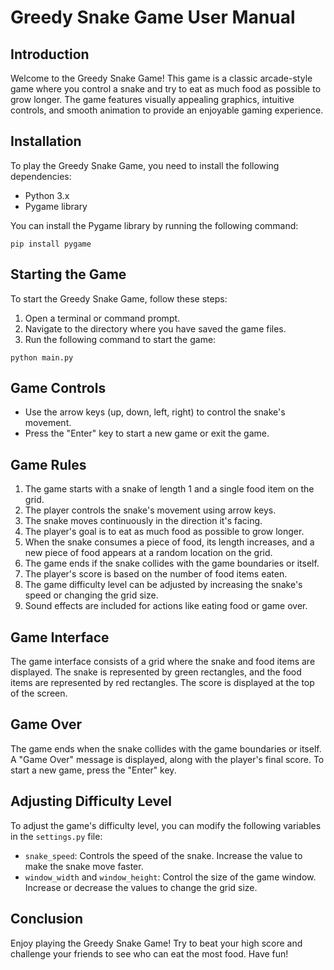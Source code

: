 # Greedy Snake Game User Manual

## Introduction

Welcome to the Greedy Snake Game! This game is a classic arcade-style game where you control a snake and try to eat as much food as possible to grow longer. The game features visually appealing graphics, intuitive controls, and smooth animation to provide an enjoyable gaming experience.

## Installation

To play the Greedy Snake Game, you need to install the following dependencies:

- Python 3.x
- Pygame library

You can install the Pygame library by running the following command:

```
pip install pygame
```

## Starting the Game

To start the Greedy Snake Game, follow these steps:

1. Open a terminal or command prompt.
2. Navigate to the directory where you have saved the game files.
3. Run the following command to start the game:

```
python main.py
```

## Game Controls

- Use the arrow keys (up, down, left, right) to control the snake's movement.
- Press the "Enter" key to start a new game or exit the game.

## Game Rules

1. The game starts with a snake of length 1 and a single food item on the grid.
2. The player controls the snake's movement using arrow keys.
3. The snake moves continuously in the direction it's facing.
4. The player's goal is to eat as much food as possible to grow longer.
5. When the snake consumes a piece of food, its length increases, and a new piece of food appears at a random location on the grid.
6. The game ends if the snake collides with the game boundaries or itself.
7. The player's score is based on the number of food items eaten.
8. The game difficulty level can be adjusted by increasing the snake's speed or changing the grid size.
9. Sound effects are included for actions like eating food or game over.

## Game Interface

The game interface consists of a grid where the snake and food items are displayed. The snake is represented by green rectangles, and the food items are represented by red rectangles. The score is displayed at the top of the screen.

## Game Over

The game ends when the snake collides with the game boundaries or itself. A "Game Over" message is displayed, along with the player's final score. To start a new game, press the "Enter" key.

## Adjusting Difficulty Level

To adjust the game's difficulty level, you can modify the following variables in the `settings.py` file:

- `snake_speed`: Controls the speed of the snake. Increase the value to make the snake move faster.
- `window_width` and `window_height`: Control the size of the game window. Increase or decrease the values to change the grid size.

## Conclusion

Enjoy playing the Greedy Snake Game! Try to beat your high score and challenge your friends to see who can eat the most food. Have fun!